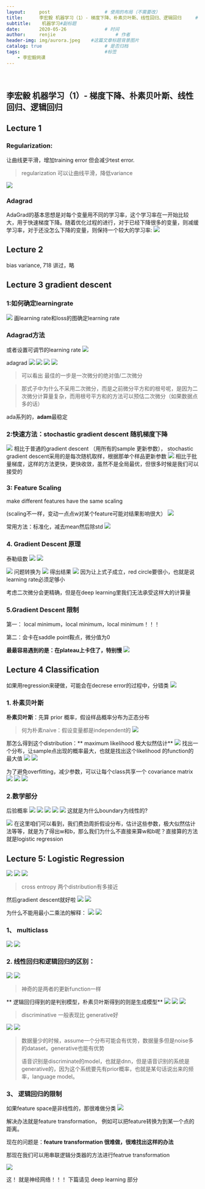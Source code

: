 ```yaml
---
layout:     post                    # 使用的布局（不需要改）
title:      李宏毅 机器学习（1）- 梯度下降、朴素贝叶斯、线性回归、逻辑回归     # 标题 
subtitle:    机器学习#副标题
date:       2020-05-26              # 时间
author:     renjie                      # 作者
header-img: img/aurora.jpeg    #这篇文章标题背景图片
catalog: true                       # 是否归档
tags:                               #标签
    - 李宏毅网课
---
```

<font size="4"></font><br />
## 李宏毅 机器学习（1）- 梯度下降、朴素贝叶斯、线性回归、逻辑回归

## Lecture 1
### Regularization:
 让曲线更平滑，增加training error 但会减少test error.
 
> regularization 可以让曲线平滑，降低variance

![](https://tva1.sinaimg.cn/large/007S8ZIlgy1gf3994v40dj31760hggxn.jpg)

### Adagrad
AdaGrad的基本思想是对每个变量用不同的学习率，这个学习率在一开始比较大，用于快速梯度下降。随着优化过程的进行，对于已经下降很多的变量，则减缓学习率，对于还没怎么下降的变量，则保持一个较大的学习率:
![](https://tva1.sinaimg.cn/large/007S8ZIlgy1gf39k36nxxj31nc0f2wio.jpg)


## Lecture 2
bias  variance, 718 讲过，略

## Lecture 3 gradient descent
### 1:如何确定learningrate
![](https://tva1.sinaimg.cn/large/007S8ZIlgy1gf5piqlxidj314f0u01kx.jpg)
画learning rate和loss的图确定learning rate

### Adagrad方法
或者设置可调节的learning rate
![](https://tva1.sinaimg.cn/large/007S8ZIlgy1gf5plm5dwvj318k0se4qp.jpg)

adagrad
![](https://tva1.sinaimg.cn/large/007S8ZIlgy1gf5ppc0sgnj313f0u01kx.jpg)
![](https://tva1.sinaimg.cn/large/007S8ZIlgy1gf5prn94npj31400u0avu.jpg)
![](https://tva1.sinaimg.cn/large/007S8ZIlgy1gf6dniko76j315e0q6k9d.jpg)
![](https://tva1.sinaimg.cn/large/007S8ZIlgy1gf6dhepipaj31830u0npd.jpg)
> 可以看出 最佳的一步是一次微分的绝对值/二次微分

> 那式子中为什么不采用二次微分，而是之前微分平方和的根号呢，是因为二次微分计算量复杂，而用根号平方和的方法可以预估二次微分（如果数据点多的话）

ada系列的，**adam**最稳定

### 2:快速方法：stochastic gradient descent 随机梯度下降

![](https://tva1.sinaimg.cn/large/007S8ZIlgy1gf6dq8ha3bj317j0u07u6.jpg)
相比于普通的gradient descent （用所有的sample 更新参数）， stochastic gradient descent采用的是每次随机取样，根据那单个样品更新参数
![](https://tva1.sinaimg.cn/large/007S8ZIlgy1gf6dsmoweyj31a60u0kjl.jpg)
相比于批量梯度，这样的方法更快，更快收敛，虽然不是全局最优，但很多时候是我们可以接受的

### 3: Feature Scaling
make different features have the same scaling

(scaling不一样，变动一点点w对某个feature可能对结果影响很大）
![](https://tva1.sinaimg.cn/large/007S8ZIlgy1gf6dyxkamdj31560u01kx.jpg)

常用方法：标准化，减去mean然后除std
![](https://tva1.sinaimg.cn/large/007S8ZIlgy1gf6e04smkpj31860u01kx.jpg)

### 4. Gradient Descent 原理
泰勒级数
![](https://tva1.sinaimg.cn/large/007S8ZIlgy1gf6e4la927j31940u0h3f.jpg)
![](https://tva1.sinaimg.cn/large/007S8ZIlgy1gf6e69asljj319x0u01c7.jpg)

![](https://tva1.sinaimg.cn/large/007S8ZIlgy1gf6e7o16k8j318h0u04qp.jpg)
问题转换为
![](https://tva1.sinaimg.cn/large/007S8ZIlgy1gf6eahbautj315i0u0txx.jpg)
得出结果
![](https://tva1.sinaimg.cn/large/007S8ZIlgy1gf6ebjxf2lj319q0u07wh.jpg)
因为让上式子成立，red circle要很小，也就是说learning rate必须足够小

考虑二次微分会更精确，但是在deep learning里我们无法承受这样大的计算量

### 5.Gradient Descent 限制
第一： local minimum，local minimum，local minimum！！！

第二：会卡在saddle point鞍点，微分值为0

**最最容易遇到的是：在plateau上卡住了，特别慢**
![](https://tva1.sinaimg.cn/large/007S8ZIlgy1gf6ehdc94xj315c0u0hdt.jpg)

## Lecture 4 Classification 
如果用regression来硬做，可能会在decrese error的过程中，分错类
![](https://tva1.sinaimg.cn/large/007S8ZIlgy1gf6eumzhogj31390u07wh.jpg)
### 1. 朴素贝叶斯
**朴素贝叶斯**：先算 prior 概率，假设样品概率分布为正态分布
> 何为朴素naive：假设变量都是independent的
![](https://tva1.sinaimg.cn/large/007S8ZIlgy1gf6ff3u6oej316f0u0b29.jpg)

 那怎么得到这个distribution：** maximum likelihood 极大似然估计**
 ![](https://tva1.sinaimg.cn/large/007S8ZIlgy1gf6fjzi46mj31550u0e81.jpg)
找出一个分布，让sample点出现的概率最大，也就是找出这个likelihood 的function的最大值
![](https://tva1.sinaimg.cn/large/007S8ZIlgy1gf6fmbelalj315y0u0azl.jpg)
![](https://tva1.sinaimg.cn/large/007S8ZIlgy1gf6folenfsj315y0u0hcr.jpg)

为了避免overfitting，减少参数，可以让每个class共享一个 covariance matrix
![](https://tva1.sinaimg.cn/large/007S8ZIlgy1gf6g80xfwbj314o0u01kx.jpg)
![](https://tva1.sinaimg.cn/large/007S8ZIlgy1gf6gamcx8qj31d80rc1kx.jpg)
![](https://tva1.sinaimg.cn/large/007S8ZIlgy1gf6geez4kdj316a0u07vd.jpg)

### 2.数学部分
后验概率
![](https://tva1.sinaimg.cn/large/007S8ZIlgy1gf6ggd63mgj317t0u0wv6.jpg)
 ![](https://tva1.sinaimg.cn/large/007S8ZIlgy1gf6gjitug8j31790u0qmy.jpg)
 ![](https://tva1.sinaimg.cn/large/007S8ZIlgy1gf6gkg0imlj31de0kwh2u.jpg)
 ![](https://tva1.sinaimg.cn/large/007S8ZIlgy1gf6glosyz9j31c60o24in.jpg)
 ![](https://tva1.sinaimg.cn/large/007S8ZIlgy1gf6go1497cj31by0skncx.jpg)
 这就是为什么boundary为线性的?
 
 ![](https://tva1.sinaimg.cn/large/007S8ZIlgy1gf6golqcgcj31aw06g0zi.jpg)
 在这里咱们可以看到，我们费劲周折假设分布，估计这些参数，极大似然估计法等等，就是为了得出w和b，那么我们为什么不直接来算w和b呢？直接算的方法就是logistic regression
 

 
 
## Lecture 5: Logistic Regression
![](https://tva1.sinaimg.cn/large/007S8ZIlgy1gf7ssk6an4j31bw0u0ts9.jpg)
![](https://tva1.sinaimg.cn/large/007S8ZIlgy1gf7sv9st35j316c0smx2q.jpg)
![](https://tva1.sinaimg.cn/large/007S8ZIlgy1gf7szczb3pj313s0u07wh.jpg)
> cross entropy 两个distribution有多接近

然后gradient descent就好啦
![](https://tva1.sinaimg.cn/large/007S8ZIlgy1gf7t6cvxkaj318c0u07rl.jpg)
![](https://tva1.sinaimg.cn/large/007S8ZIlgy1gf7t7ra2a7j31910u07um.jpg)

为什么不能用最小二乘法的解释：
![](https://tva1.sinaimg.cn/large/007S8ZIlgy1gf7untzfvxj316e0u0azp.jpg)
![](https://tva1.sinaimg.cn/large/007S8ZIlgy1gf7unz74lhj319l0u07wh.jpg)


### 1、 multiclass
![](https://tva1.sinaimg.cn/large/007S8ZIlgy1gf7vk7g9arj315l0u04qp.jpg)
![](https://tva1.sinaimg.cn/large/007S8ZIlgy1gf7w6lmq2qj31650u0kcz.jpg)


### 2. 线性回归和逻辑回归的区别：
![](https://tva1.sinaimg.cn/large/007S8ZIlgy1gf7t1a8dmbj31630u04qp.jpg)
![](https://tva1.sinaimg.cn/large/007S8ZIlgy1gf7u1rv9ngj31bc0agn52.jpg)

> 神奇的是两者的更新function一样

** 逻辑回归得到的是判别模型，朴素贝叶斯得到的则是生成模型**
 ![](https://tva1.sinaimg.cn/large/007S8ZIlgy1gf6gy6twlyj310u0do0wf.jpg)
 ![](https://tva1.sinaimg.cn/large/007S8ZIlgy1gf6gwfa01aj30vh0m6ac9.jpg)
 ![](https://tva1.sinaimg.cn/large/007S8ZIlgy1gf7ut2f7moj316q0u0x5t.jpg)
 > discriminative 一般表现比 generative好
 
 ![](https://tva1.sinaimg.cn/large/007S8ZIlgy1gf6gsjpvzgj311y0ty7bf.jpg)
![](https://tva1.sinaimg.cn/large/007S8ZIlgy1gf7v04zdwjj31880n0b17.jpg)
> 数据量少的时候，assume一个分布可能会有优势，数据量多但是noise多的dataset，generative也能有优势
> 
> 语音识别是discriminate的model，也就是dnn，但是语音识别的系统是generative的，因为这个系统要先有prior概率，也就是某句话说出来的频率，language model。

### 3、 逻辑回归的限制
如果feature space是非线性的，那很难做分类
![](https://tva1.sinaimg.cn/large/007S8ZIlgy1gf7wk1zbyrj31a10u0kjl.jpg)

解决办法就是feature transformation， 例如可以把feature转换为到某一个点的距离。

现在的问题是：**feature transformation 很难做，很难找出这样的办法**

那现在我们可以用串联逻辑分类器的方法进行featrue transformation


![](https://tva1.sinaimg.cn/large/007S8ZIlgy1gf7wns2vrdj31bk0p87jp.jpg)

这！ 就是神经网络！！！
下篇请见 deep learning 部分
